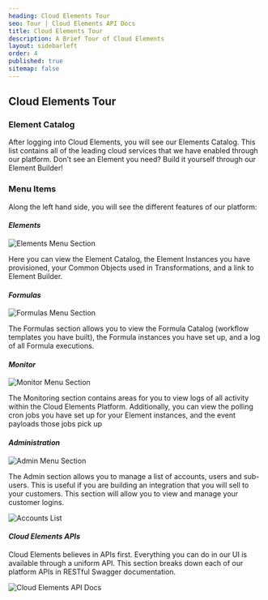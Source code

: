 ```yaml
---
heading: Cloud Elements Tour
seo: Tour | Cloud Elements API Docs
title: Cloud Elements Tour
description: A Brief Tour of Cloud Elements
layout: sidebarleft
order: 4
published: true
sitemap: false
---
```


## Cloud Elements Tour

### Element Catalog

After logging into Cloud Elements, you will see our Elements Catalog.  This list contains all of the leading cloud services that we have enabled through our platform.  Don’t see an Element you need?  Build it yourself through our Element Builder!


### Menu Items

Along the left hand side, you will see the different features of our platform:


#### _Elements_

![Elements Menu Section](img/element-catalog.png)

Here you can view the Element Catalog, the Element Instances you have provisioned, your Common Objects used in Transformations, and a link to Element Builder.


#### _Formulas_

![Formulas Menu Section](img/formulas-nav.png)

The Formulas section allows you to view the Formula Catalog (workflow templates you have built), the Formula instances you have set up, and a log of all Formula executions.


#### _Monitor_

![Monitor Menu Section](img/monitor-nav.png)

The Monitoring section contains areas for you to view logs of all activity within the Cloud Elements Platform.  Additionally, you can view the polling cron jobs you have set up for your Element instances, and the event payloads those jobs pick up


#### _Administration_

![Admin Menu Section](img/admin-nav.png)

The Admin section allows you to manage a list of accounts, users and sub-users.  This is useful if you are building an integration that you will sell to your customers.  This section will allow you to view and manage your customer logins.

![Accounts List](img/accounts-list.png)


#### _Cloud Elements APIs_

Cloud Elements believes in APIs first.  Everything you can do in our UI is available through a uniform API. This section breaks down each of our platform APIs in RESTful Swagger documentation.

![Cloud Elements API Docs](img/api-docs-nav.png)
